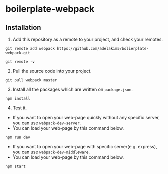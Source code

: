 # boilerplate-webpack

## Installation

1. Add this repository as a remote to your project, and check your remotes.

```
git remote add webpack https://github.com/adelakim5/bolierplate-webpack.git
```
```
git remote -v 
```

2. Pull the source code into your project.

```
git pull webpack master
```

3. Install all the packages which are written on `package.json`.

```
npm install
```

4. Test it.

- If you want to open your web-page quickly without any specific server, you can use `webpack-dev-server`.
- You can load your web-page by this command below.

```
npm run dev
```

- If you want to open your web-page with specific server(e.g. express), you can use `webpack-dev-middleware`.
- You can load your web-page by this command below.

```
npm start
```
